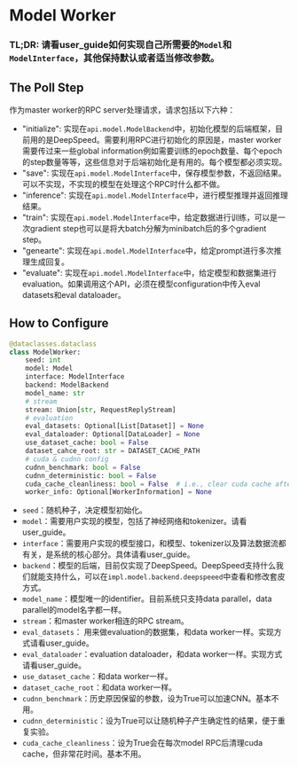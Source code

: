 # Model Worker

### TL;DR: 请看user_guide如何实现自己所需要的`Model`和`ModelInterface`，其他保持默认或者适当修改参数。

## The Poll Step

作为master worker的RPC server处理请求，请求包括以下六种：
+ "initialize": 实现在`api.model.ModelBackend`中，初始化模型的后端框架，目前用的是DeepSpeed。需要利用RPC进行初始化的原因是，master worker需要传过来一些global information例如需要训练的epoch数量、每个epoch的step数量等等，这些信息对于后端初始化是有用的。每个模型都必须实现。
+ "save": 实现在`api.model.ModelInterface`中，保存模型参数，不返回结果。可以不实现，不实现的模型在处理这个RPC时什么都不做。
+ "inference": 实现在`api.model.ModelInterface`中，进行模型推理并返回推理结果。
+ "train": 实现在`api.model.ModelInterface`中，给定数据进行训练，可以是一次gradient step也可以是将大batch分解为minibatch后的多个gradient step。
+ "genearte": 实现在`api.model.ModelInterface`中，给定prompt进行多次推理生成回复。
+ "evaluate": 实现在`api.model.ModelInterface`中，给定模型和数据集进行evaluation。如果调用这个API，必须在模型configuration中传入eval datasets和eval dataloader。

## How to Configure

```python
@dataclasses.dataclass
class ModelWorker:
    seed: int
    model: Model
    interface: ModelInterface
    backend: ModelBackend
    model_name: str
    # stream
    stream: Union[str, RequestReplyStream]
    # evaluation
    eval_datasets: Optional[List[Dataset]] = None
    eval_dataloader: Optional[DataLoader] = None
    use_dataset_cache: bool = False
    dataset_cahce_root: str = DATASET_CACHE_PATH
    # cuda & cudnn config
    cudnn_benchmark: bool = False
    cudnn_deterministic: bool = False
    cuda_cache_cleanliness: bool = False  # i.e., clear cuda cache after each RPC call
    worker_info: Optional[WorkerInformation] = None
```

+ `seed`：随机种子，决定模型初始化。
+ `model`：需要用户实现的模型，包括了神经网络和tokenizer。请看user_guide。
+ `interface`：需要用户实现的模型接口，和模型、tokenizer以及算法数据流都有关，是系统的核心部分。具体请看user_guide。
+ `backend`：模型的后端，目前仅实现了DeepSpeed。DeepSpeed支持什么我们就能支持什么，可以在`impl.model.backend.deepspeeed`中查看和修改套皮方式。
+ `model_name`：模型唯一的identifier。目前系统只支持data parallel，data parallel的model名字都一样。
+ `stream`：和master worker相连的RPC stream。
+ `eval_datasets`： 用来做evaluation的数据集，和data worker一样。实现方式请看user_guide。
+ `eval_dataloader`：evaluation dataloader，和data worker一样。实现方式请看user_guide。
+ `use_dataset_cache`：和data worker一样。
+ `dataset_cache_root`：和data worker一样。
+ `cudnn_benchmark`：历史原因保留的参数，设为True可以加速CNN。基本不用。
+ `cudnn_deterministic`：设为True可以让随机种子产生确定性的结果，便于重复实验。
+ `cuda_cache_cleanliness`：设为True会在每次model RPC后清理cuda cache，但非常花时间。基本不用。